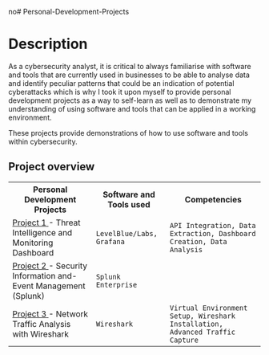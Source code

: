 no# Personal-Development-Projects


<h1>Description</h1>
As a cybersecurity analyst, it is critical to always familiarise with software and tools that are currently used in businesses to be able to analyse data and identify
peculiar patterns that could be an indication of potential cyberattacks which is why I took it upon myself to provide personal development projects as a way to self-learn
as well as to demonstrate my understanding of using software and tools that can be applied in a working environment.



These projects provide demonstrations of how to use software and tools within cybersecurity.

<body>
<h2>Project overview</h2>
<table>
  <tr>
    <!-- Personal Development Projects --> 
    <th>Personal Development Projects</th>
    <th>Software and Tools used</th>
    <th>Competencies</th>
  </tr>
    <!-- Threat Intelligence and Monitoring Dashboard --> 
  <tr>
    <td><a href="https://github.com/dariusrichardson55/Threat-Intelligence-and-Monitoring-Dashboard">Project 1 </a>- Threat Intelligence and Monitoring Dashboard</td>
    <td><code>LevelBlue/Labs, Grafana</code></td>
        <td><code>API Integration, Data Extraction, Dashboard Creation, Data Analysis</td>
  </tr>
   <!-- Security Information and-Event Management (Splunk) --> 
  <tr>
    <td><a href="https://github.com/dariusrichardson55/Security-Information-and-Event-Management-Splunk">Project 2 </a>- Security Information and-Event Management (Splunk)</td>
    <td><code>Splunk Enterprise</code></td>
    </tr>
    <!-- Network Traffic Analysis with Wireshark --> 
  <tr>
    <td><a href="https://github.com/dariusrichardson55/Network-Traffic-Analysis-with-Wireshark">Project 3 </a>- Network Traffic Analysis with Wireshark</td>
    <td><code>Wireshark</code></td>
    <td><code>Virtual Environment Setup, Wireshark Installation, Advanced Traffic Capture</code></td>
    </tr>
</table>
</body>
